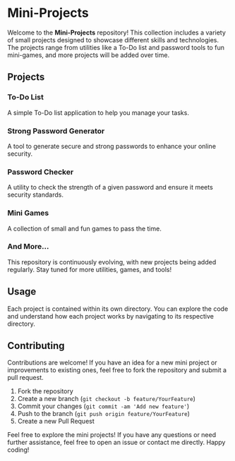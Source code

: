 # Mini-Projects

Welcome to the **Mini-Projects** repository! This collection includes a variety of small projects designed to showcase different skills and technologies. The projects range from utilities like a To-Do list and password tools to fun mini-games, and more projects will be added over time.

## Projects

### To-Do List

A simple To-Do list application to help you manage your tasks.

### Strong Password Generator

A tool to generate secure and strong passwords to enhance your online security.

### Password Checker

A utility to check the strength of a given password and ensure it meets security standards.

### Mini Games

A collection of small and fun games to pass the time.

### And More...

This repository is continuously evolving, with new projects being added regularly. Stay tuned for more utilities, games, and tools!

## Usage

Each project is contained within its own directory. You can explore the code and understand how each project works by navigating to its respective directory.

## Contributing

Contributions are welcome! If you have an idea for a new mini project or improvements to existing ones, feel free to fork the repository and submit a pull request.

1. Fork the repository
2. Create a new branch (`git checkout -b feature/YourFeature`)
3. Commit your changes (`git commit -am 'Add new feature'`)
4. Push to the branch (`git push origin feature/YourFeature`)
5. Create a new Pull Request


Feel free to explore the mini projects! If you have any questions or need further assistance, feel free to open an issue or contact me directly. Happy coding!